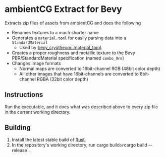 # ambientCG Extract for Bevy
Extracts zip files of assets from ambientCG
and does the following

- Renames textures to a much shorter name
- Generates a `material.toml` for easily parsing data into a `StandardMaterial`
    - Used by [bevy_cryotheum::material_toml](https://github.com/Cryotheus/bevy_cryotheum/tree/master).
- Creates a proper roughness and metallic texture to the Bevy PBR/StandardMaterial specification (named `combo_0rm`)
- Changes image formats
    - Normal maps are converted to 16bit-channel RGB (48bit color depth)
    - All other images that have 16bit-channels are converted to 8bit-channel RGBA (32bit color depth)

## Instructions
Run the executable, and it does what was described
above to every zip file in the current working directory. 

## Building
1. Install the latest stable build of [Rust](https://www.rust-lang.org/tools/install).  
2. In the repository's working directory, run cargo build` or `cargo build --release`.
